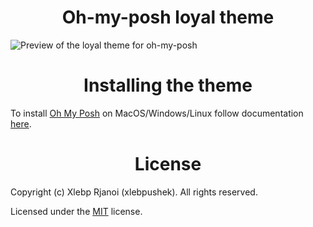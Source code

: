 <h1 align="center">Oh-my-posh loyal theme</h1>

![Preview of the loyal theme for oh-my-posh](https://user-images.githubusercontent.com/81622486/195038353-99139e0f-758c-4f8d-aa4a-0aa066d39b26.png)


<h1 align="center">Installing the theme</h1>

To install [Oh My Posh](https://ohmyposh.dev/) on MacOS/Windows/Linux follow documentation [here](https://ohmyposh.dev/docs/installation/windows).

<h1 align="center">License</h1>

Copyright (c) Xlebp Rjanoi (xlebpushek). All rights reserved.

Licensed under the [MIT](LICENSE) license.